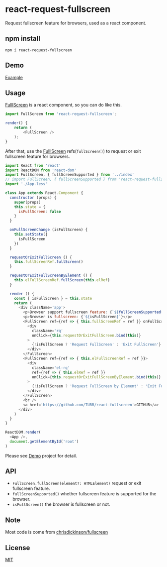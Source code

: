 # react-request-fullscreen 
Request fullscreen feature for browsers, used as a react component.

## npm install
```script
npm i react-request-fullscreen
```

## Demo
[Example](http://tubb.github.io/react-fullscreen/example.html)

## Usage
[FulllScreen](https://github.com/TUBB/react-fullscreen/blob/master/src/FullScreen.js) is a react component, so you can do like this.
```javascript
import FullScreen from 'react-request-fullscreen';
```
```javascript
render() {
    return (
        <FullScreen />
    );
}
```
After that, use the [FulllScreen](https://github.com/TUBB/react-fullscreen/blob/master/src/FullScreen.js) refs(`fullScreen()`) to request or exit fullscreen feature for browsers.
```javascript
import React from 'react'
import ReactDOM from 'react-dom'
import FullScreen, { fullScreenSupported } from '../index'
// import FullScreen, { fullScreenSupported } from 'react-request-fullscreen'
import './App.less'

class App extends React.Component {
  constructor (props) {
    super(props)
    this.state = {
      isFullScreen: false
    }
  }

  onFullScreenChange (isFullScreen) {
    this.setState({
      isFullScreen
    })
  }

  requestOrExitFullScreen () {
    this.fullScreenRef.fullScreen()
  }

  requestOrExitFullScreenByElement () {
    this.elFullScreenRef.fullScreen(this.elRef)
  }

  render () {
    const { isFullScreen } = this.state
    return (
      <div className='app'>
        <p>Browser support fullscreen feature: {`${fullScreenSupported()}`}</p>
        <p>Browser is fullscreen: {`${isFullScreen}`}</p>
        <FullScreen ref={ref => { this.fullScreenRef = ref }} onFullScreenChange={this.onFullScreenChange.bind(this)}>
          <div
            className='rq'
            onClick={this.requestOrExitFullScreen.bind(this)}
          >
            {!isFullScreen ? 'Request FullScreen' : 'Exit FullScreen'}
          </div>
        </FullScreen>
        <FullScreen ref={ref => { this.elFullScreenRef = ref }}>
          <div
            className='el-rq'
            ref={ref => { this.elRef = ref }}
            onClick={this.requestOrExitFullScreenByElement.bind(this)}
          >
            {!isFullScreen ? 'Request FullScreen by Element' : 'Exit FullScreen by Element'}
          </div>
        </FullScreen>
        <br />
        <a href='https://github.com/TUBB/react-fullscreen'>GITHUB</a>
      </div>
    )
  }
}

ReactDOM.render(
  <App />,
  document.getElementById('root')
)
```
Please see [Demo](https://github.com/TUBB/react-fullscreen/blob/master/src/example/App.js) project for detail.

## API
- `FullScreen.fullScreen(element?: HTMLElement)` request or exit fullscreen feature.
- `fullScreenSupported()` whether fullscreen feature is supported for the browser.
- `isFullScreen()` the browser is fullscreen or not.

## Note
Most code is come from [chrisdickinson/fullscreen](https://github.com/chrisdickinson/fullscreen)

## License
[MIT](https://opensource.org/licenses/MIT)
